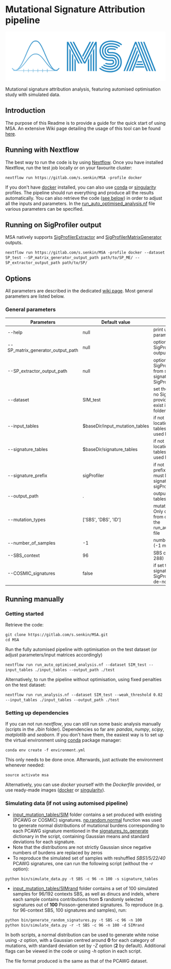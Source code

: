 # Mutational Signature Attribution pipeline

![logo](MSA.png)

Mutational signature attribution analysis, featuring automised optimisation study with simulated data.

## Introduction
The purpose of this Readme is to provide a guide for the quick start of using MSA. An extensive Wiki page detailing the usage of this tool can be found [here](https://gitlab.com/s.senkin/MSA/-/wikis/home).

## Running with Nextflow
The best way to run the code is by using [Nextflow](https://www.nextflow.io/).
Once you have installed Nextflow, run the test job locally or on your favourite cluster:

```
nextflow run https://gitlab.com/s.senkin/MSA -profile docker
```

If you don't have [docker](https://www.docker.com/) installed, you can also use [conda](https://conda.io) or [singularity](https://sylabs.io/singularity/) profiles.
The pipeline should run everything and produce all the results automatically. You can also retrieve the code ([see below](https://gitlab.com/s.senkin/MSA#getting-started)) in order to adjust all the inputs and parameters. In the [run_auto_optimised_analysis.nf](run_auto_optimised_analysis.nf) file various parameters can be specified.

## Running on SigProfiler output

MSA natively supports [SigProfilerExtractor](https://github.com/AlexandrovLab/SigProfilerExtractor) and [SigProfilerMatrixGenerator](https://github.com/AlexandrovLab/SigProfilerMatrixGenerator) outputs.

```
nextflow run https://gitlab.com/s.senkin/MSA -profile docker --dataset SP_test --SP_matrix_generator_output_path path/to/SP_ME/ --SP_extractor_output_path path/to/SP/
```

## Options

All parameters are described in the dedicated [wiki page](https://gitlab.com/s.senkin/MSA/-/wikis/Parameters-description-table). Most general parameters are listed below.

### General parameters

| Parameters  | Default value | Description |
|-----------|-------------|-------------|
| --help | null | print usage and optional parameters |
| --SP_matrix_generator_output_path | null | optionally use SigProfilerMatrixGenerator output from specified path |
| --SP_extractor_output_path | null | optionally use SigProfilerExtractor output from specified path to attribute signatures extracted by SigProfiler |
| --dataset | SIM_test | set the name of the dataset. If no SigProfiler output is provided, the matrices must exist in params.input_tables folder (see example) |
| --input_tables | $baseDir/input_mutation_tables | if not using SigProfiler outputs, location of input mutation tables, the repository one is used by default |
| --signature_tables | $baseDir/signature_tables | if not using SigProfiler outputs, location of input signature tables, the repository one is used by default |
| --signature_prefix | sigProfiler |  if not using SigProfiler outputs, prefix of signature files to use, must be located in signature_tables folder (e.g. sigProfiler, sigRandom) |
| --output_path | . | output path for plots and tables |
| --mutation_types | ['SBS', 'DBS', 'ID'] | mutation types to analyse. Only one can be specified from command line, or a list in the run_auto_optimised_analysis.nf file |
| --number_of_samples | -1 | number of samples to analyse (-1 means all available) |
| --SBS_context | 96 | SBS context to use (96, 192 or 288) |
| --COSMIC_signatures | false | if set to true, COSMIC signatures are used form SigProfiler output, otherwise de-novo ones are used |

## Running manually

### Getting started

Retrieve the code:
```
git clone https://gitlab.com/s.senkin/MSA.git
cd MSA
```

Run the fully automised pipeline with optimisation on the test dataset (or adjust parameters/input matrices accordingly)
```
nextflow run run_auto_optimised_analysis.nf --dataset SIM_test --input_tables ./input_tables --output_path ./test
```

Alternatively, to run the pipeline without optimisation, using fixed penalties on the test dataset:
```
nextflow run run_analysis.nf --dataset SIM_test --weak_threshold 0.02 --input_tables ./input_tables --output_path ./test
```

### Setting up dependencies

If you can not run *nextflow*, you can still run some basic analysis manually (scripts in the *./bin* folder).
Dependencies so far are: *pandas*, *numpy*, *scipy*, *matplotlib* and *seaborn*. If you don't have them, the easiest way is to set up the virtual environment using [conda](https://conda.io) package manager:

```
conda env create -f environment.yml
```

This only needs to be done once. Afterwards, just activate the environment whenever needed:

```
source activate msa
```

Alternatively, you can use *docker* yourself with the *Dockerfile* provided, or use ready-made images ([docker](https://hub.docker.com/r/ssenkin/msa/tags) or [singularity](https://cloud.sylabs.io/library/ssenkin/default/msa)).


### Simulating data (if not using automised pipeline)

* [input_mutation_tables/SIM](input_mutation_tables/SIM) folder contains a set produced with existing (PCAWG or COSMIC) signatures. [np.random.normal](https://docs.scipy.org/doc/numpy/reference/generated/numpy.random.normal.html) function was used to generate normal distributions of mutational burdens corresponding to each PCAWG signature mentioned in the [signatures_to_generate](bin/simulate_data.py#L9) dictionary in the script, containing Gaussian means and standard deviations for each signature.
* Note that the distributions are not strictly Gaussian since negative numbers of burdens are replaced by zeros
* To reproduce the simulated set of samples with reshuffled *SBS1/5/22/40* PCAWG signatures, one can run the following script (without the *-r* option):
```
python bin/simulate_data.py -t SBS -c 96 -n 100 -s signature_tables
```

* [input_mutation_tables/SIMrand](input_mutation_tables/SIMrand) folder contains a set of 100 simulated samples for 96/192 contexts SBS, as well as dinucs and indels, where each sample contains contributions from **5** randomly selected signatures out of **100** Poisson-generated signatures. To reproduce (e.g. for 96-context SBS, 100 signatures and samples), run:
```
python bin/generate_random_signatures.py -t SBS -c 96 -n 100
python bin/simulate_data.py -r -t SBS -c 96 -n 100 -d SIMrand
```
In both scripts, a normal distribution can be used to generate white noise using *-z* option, with a Gaussian centred around **0** for each category of mutations, with standard deviation set by *-Z* option (**2** by default). Additional flags can be viewed in the code or using *-h* option in each script.

The file format produced is the same as that of the PCAWG dataset.
